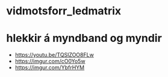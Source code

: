 # vidmotsforr_ledmatrix

# hlekkir á myndband og myndir

* https://youtu.be/TQSIZOO8FLw 
* https://imgur.com/cO0Yo5w
* https://imgur.com/YbfrHYM
